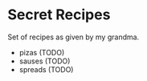 # Secret Recipes

Set of recipes as given by my grandma.

- pizas (TODO)
- sauses (TODO)
- spreads (TODO)
